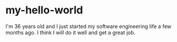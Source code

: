 # my-hello-world

I'm 36 years old and I just started my software engineering life a few months ago. I think I will do it well and get a great job. 
